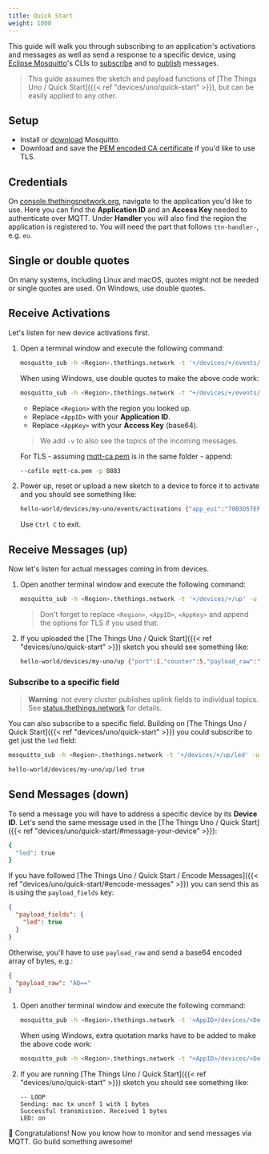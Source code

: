 ```yaml
---
title: Quick Start
weight: 1000
---
```

This guide will walk you through subscribing to an application's activations and messages as well as send a response to a specific device, using [Eclipse Mosquitto](https://mosquitto.org)'s CLIs to [subscribe](https://mosquitto.org/man/mosquitto_sub-1.html) and to [publish](https://mosquitto.org/man/mosquitto_pub-1.html) messages.

> This guide assumes the sketch and payload functions of [The Things Uno / Quick Start]({{< ref "devices/uno/quick-start" >}}), but can be easily applied to any other.

## Setup

* Install or [download](https://mosquitto.org/download/) Mosquitto.
* Download and save the [PEM encoded CA certificate](https://console.thethingsnetwork.org/mqtt-ca.pem) if you'd like to use TLS.

## Credentials

On [console.thethingsnetwork.org](https://console.thethingsnetwork.org/), navigate to the application you'd like to use. Here you can find the **Application ID** and an **Access Key** needed to authenticate over MQTT. Under **Handler** you will also find the region the application is registered to. You will need the part that follows `ttn-handler-`, e.g. `eu`.
    
## Single or double quotes

On many systems, including Linux and macOS, quotes might not be needed or single quotes are used. On Windows, use double quotes.

## Receive Activations
Let's listen for new device activations first.

1.  Open a terminal window and execute the following command:

    ```bash
    mosquitto_sub -h <Region>.thethings.network -t '+/devices/+/events/activations' -u '<AppID>' -P '<AppKey>' -v
    ```
    When using Windows, use double quotes to make the above code work:
    
    ```bash
    mosquitto_sub -h <Region>.thethings.network -t "+/devices/+/events/activations" -u "<AppID>" -P "<AppKey>" -v
    ```
    * Replace `<Region>` with the region you looked up.
    * Replace `<AppID>` with your **Application ID**.
    * Replace `<AppKey>` with your **Access Key** (base64).
  
    > We add `-v` to also see the topics of the incoming messages.
    
    For TLS - assuming [mqtt-ca.pem](https://console.thethingsnetwork.org/mqtt-ca.pem) is in the same folder - append:

    ```bash
    --cafile mqtt-ca.pem -p 8883
    ```

2.  Power up, reset or upload a new sketch to a device to force it to activate and you should see something like:

    ```bash
    hello-world/devices/my-uno/events/activations {"app_eui":"70B3D57EF000001C","dev_eui":"0004A30B001B7AD2","dev_addr":"26012723","metadata":{"time":"2016-09-13T09:59:02.90329585Z","frequency":868.5,"modulation":"LORA","data_rate":"SF7BW125","coding_rate":"4/5","gateways":[{"eui":"B827EBFFFE87BD22","timestamp":1484146403,"time":"2016-09-13T09:59:02.867283Z","channel":2,"rssi":-49,"snr":7,"rf_chain":1}]}}
    ```

    Use `Ctrl C` to exit.

## Receive Messages (up)
Now let's listen for actual messages coming in from devices.

1.  Open another terminal window and execute the following command:

    ```bash
    mosquitto_sub -h <Region>.thethings.network -t '+/devices/+/up' -u '<AppID>' -P '<AppKey>' -v
    ```

    > Don't forget to replace `<Region>`, `<AppID>`, `<AppKey>` and append the options for TLS if you used that.

2.  If you uploaded the [The Things Uno / Quick Start]({{< ref "devices/uno/quick-start" >}}) sketch you should see something like:

    ```bash
    hello-world/devices/my-uno/up {"port":1,"counter":5,"payload_raw":"AQ==","payload_fields":{"led":true},"metadata":{"time":"2016-09-14T14:19:20.272552952Z","frequency":868.1,"modulation":"LORA","data_rate":"SF7BW125","coding_rate":"4/5","gateways":[{"eui":"B827EBFFFE87BD22","timestamp":1960494347,"time":"2016-09-14T14:19:20.258723Z","rssi":-49,"snr":9.5,"rf_chain":1}]}}
    ```
    
### Subscribe to a specific field

> **Warning**: not every cluster publishes uplink fields to individual topics. See [status.thethings.network](https://status.thethings.network) for details.

You can also subscribe to a specific field. Building on [The Things Uno / Quick Start]({{< ref "devices/uno/quick-start" >}}) you could subscribe to get just the `led` field:

```bash
mosquitto_sub -h <Region>.thethings.network -t '+/devices/+/up/led' -u '<AppID>' -P '<AppKey>' -v

hello-world/devices/my-uno/up/led true
```

## Send Messages (down)
To send a message you will have to address a specific device by its **Device ID**. Let's send the same message used in the [The Things Uno / Quick Start]({{< ref "devices/uno/quick-start/#message-your-device" >}}):

```bash
{
  "led": true
}
```

If you have followed [The Things Uno / Quick Start / Encode Messages]({{< ref "devices/uno/quick-start/#encode-messages" >}}) you can send this as is using the `payload_fields` key:

```json
{
  "payload_fields": {
    "led": true
  }
}
```

Otherwise, you'll have to use `payload_raw` and send a base64 encoded array of bytes, e.g.:

```json
{
  "payload_raw": "AQ=="
}
```

1.  Open another terminal window and execute the following command:

    ```bash
    mosquitto_pub -h <Region>.thethings.network -t '<AppID>/devices/<DevID>/down' -u '<AppID>' -P '<AppKey>' -m '{"payload_fields":{"led":true}}'
    ```
    When using Windows, extra quotation marks have to be added to make the above code work:
    
    ```bash
    mosquitto_pub -h <Region>.thethings.network -t "<AppID>/devices/<DevID>/down" -u "<AppID>" -P "<AppKey>" -m "{""payload_fields"":{""led"":true}}"
    ```

2.  If you are running [The Things Uno / Quick Start]({{< ref "devices/uno/quick-start" >}}) sketch you should see something like:

    ```
    -- LOOP
    Sending: mac tx uncnf 1 with 1 bytes
    Successful transmission. Received 1 bytes
    LED: on
    ```

🎉 Congratulations! Now you know how to monitor and send messages via MQTT. Go build something awesome!
